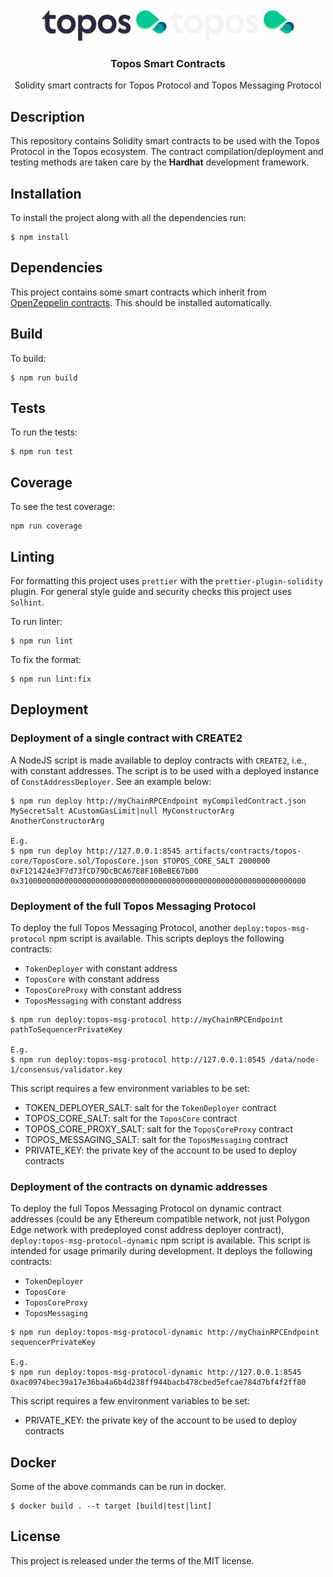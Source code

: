 <div id="top"></div>
<!-- PROJECT LOGO -->
<br />
<div align="center">

  <img src="./.github/assets/topos_logo.png#gh-light-mode-only" alt="Logo" width="200">
  <img src="./.github/assets/topos_logo_dark.png#gh-dark-mode-only" alt="Logo" width="200">

  <h3 align="center">Topos Smart Contracts</h3>

  <p align="center">
    Solidity smart contracts for Topos Protocol and Topos Messaging Protocol
  </p>
</div>

## Description

This repository contains Solidity smart contracts to be used with the Topos Protocol in the Topos ecosystem. The contract compilation/deployment and testing methods are taken care by the **Hardhat** development framework.

## Installation

To install the project along with all the dependencies run:

```
$ npm install
```

## Dependencies

This project contains some smart contracts which inherit from [OpenZeppelin contracts](https://github.com/OpenZeppelin/openzeppelin-contracts). This should be installed automatically.

## Build

To build:

```
$ npm run build
```

## Tests

To run the tests:

```
$ npm run test
```

## Coverage

To see the test coverage:

```
npm run coverage
```

## Linting

For formatting this project uses `prettier` with the `prettier-plugin-solidity` plugin. For general style guide and security checks this project uses `Solhint`.

To run linter:

```
$ npm run lint
```

To fix the format:

```
$ npm run lint:fix
```

## Deployment

### Deployment of a single contract with CREATE2

A NodeJS script is made available to deploy contracts with `CREATE2`, i.e., with constant addresses. The script is to be used with a deployed instance of `ConstAddressDeployer`. See an example below:

```
$ npm run deploy http://myChainRPCEndpoint myCompiledContract.json MySecretSalt ACustomGasLimit|null MyConstructorArg AnotherConstructorArg

E.g.
$ npm run deploy http://127.0.0.1:8545 artifacts/contracts/topos-core/ToposCore.sol/ToposCore.json $TOPOS_CORE_SALT 2000000 0xF121424e3F7d73fCD79DcBCA67E8F10BeBE67b00 0x3100000000000000000000000000000000000000000000000000000000000000
```

### Deployment of the full Topos Messaging Protocol

To deploy the full Topos Messaging Protocol, another `deploy:topos-msg-protocol` npm script is available. This scripts deploys the following contracts:

- `TokenDeployer` with constant address
- `ToposCore` with constant address
- `ToposCoreProxy` with constant address
- `ToposMessaging` with constant address

```
$ npm run deploy:topos-msg-protocol http://myChainRPCEndpoint pathToSequencerPrivateKey

E.g.
$ npm run deploy:topos-msg-protocol http://127.0.0.1:8545 /data/node-1/consensus/validator.key
```

This script requires a few environment variables to be set:

- TOKEN_DEPLOYER_SALT: salt for the `TokenDeployer` contract
- TOPOS_CORE_SALT: salt for the `ToposCore` contract
- TOPOS_CORE_PROXY_SALT: salt for the `ToposCoreProxy` contract
- TOPOS_MESSAGING_SALT: salt for the `ToposMessaging` contract
- PRIVATE_KEY: the private key of the account to be used to deploy contracts

### Deployment of the contracts on dynamic addresses

To deploy the full Topos Messaging Protocol on dynamic contract addresses (could be any Ethereum compatible network, not just Polygon Edge network with predeployed const address deployer contract), `deploy:topos-msg-protocol-dynamic` npm script is available. This script is intended for usage primarily during development. It deploys the following contracts:

- `TokenDeployer`
- `ToposCore`
- `ToposCoreProxy`
- `ToposMessaging`

```
$ npm run deploy:topos-msg-protocol-dynamic http://myChainRPCEndpoint sequencerPrivateKey

E.g.
$ npm run deploy:topos-msg-protocol-dynamic http://127.0.0.1:8545 0xac0974bec39a17e36ba4a6b4d238ff944bacb478cbed5efcae784d7bf4f2ff80
```

This script requires a few environment variables to be set:

- PRIVATE_KEY: the private key of the account to be used to deploy contracts

## Docker

Some of the above commands can be run in docker.

```
$ docker build . --t target [build|test|lint]
```

## License

This project is released under the terms of the MIT license.
